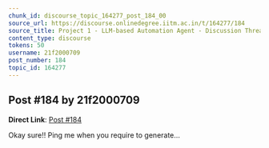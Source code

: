 ```yaml
---
chunk_id: discourse_topic_164277_post_184_00
source_url: https://discourse.onlinedegree.iitm.ac.in/t/164277/184
source_title: Project 1 - LLM-based Automation Agent - Discussion Thread [TDS Jan 2025]
content_type: discourse
tokens: 50
username: 21f2000709
post_number: 184
topic_id: 164277
---
```


## Post #184 by 21f2000709

**Direct Link**: [Post #184](https://discourse.onlinedegree.iitm.ac.in/t/164277/184)

Okay sure!! Ping me when you require to generate…
